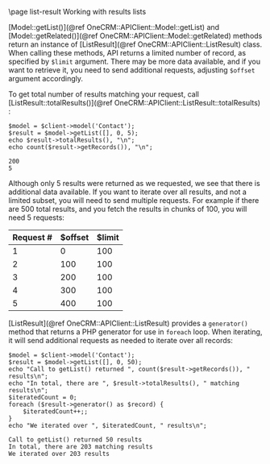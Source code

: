 \page list-result Working with results lists

[Model::getList()](@ref OneCRM::APIClient::Model::getList) and
[Model::getRelated()](@ref OneCRM::APIClient::Model::getRelated)
methods return  an instance of [ListResult](@ref OneCRM::APIClient::ListResult)
class. When calling these methods, API returns a limited number of record,
as specified by `$limit` argument. There may be more data available, and if you want
to retrieve it, you need to send additional requests, adjusting `$offset` argument
accordingly.

To get total number of results matching your request, call
[ListResult::totalResults()](@ref OneCRM::APIClient::ListResult::totalResults) : 

~~~~~~~~~~~~~{.php}
$model = $client->model('Contact');
$result = $model->getList([], 0, 5);
echo $result->totalResults(), "\n";
echo count($result->getRecords()), "\n";
~~~~~~~~~~~~~

~~~~~~~~~~~~~
200
5
~~~~~~~~~~~~~

Although only 5 results were returned as we requested, we see that there is additional
data available. If you want to iterate over all results, and not a limited subset, you will 
need to send multiple requests. For example if there are 500 total results, and you fetch
the results in chunks of 100, you will need 5 requests:

| Request # | $offset | $limit |
|-----------|---------|--------|
| 1         | 0       | 100    |
| 2         | 100     | 100    |
| 3         | 200     | 100    |
| 4         | 300     | 100    |
| 5         | 400     | 100    |

[ListResult](@ref OneCRM::APIClient::ListResult) provides a `generator()` method that returns
a PHP generator for use in `foreach` loop. When iterating, it will send additional requests as
needed to iterate over all records:

~~~~~~~~~~~~~{.php}
$model = $client->model('Contact');
$result = $model->getList([], 0, 50);
echo "Call to getList() returned ", count($result->getRecords()), " results\n";
echo "In total, there are ", $result->totalResults(), " matching results\n";
$iteratedCount = 0;
foreach ($result->generator() as $record) {
    $iteratedCount++;;
}
echo "We iterated over ", $iteratedCount, " results\n";
~~~~~~~~~~~~~

~~~~~~~~~~~~~
Call to getList() returned 50 results
In total, there are 203 matching results
We iterated over 203 results
~~~~~~~~~~~~~
